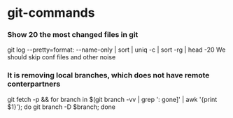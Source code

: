 # git-commands

### Show 20 the most changed files in git
git log --pretty=format: --name-only | sort | uniq -c | sort -rg | head -20
We should skip conf files and other noise

### It is removing local branches, which does not have remote conterpartners
git fetch -p && for branch in $(git branch -vv | grep ': gone]' | awk '{print $1}'); do git branch -D $branch; done

